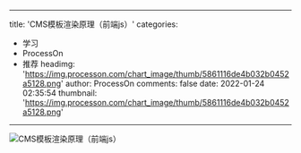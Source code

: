 
---
title: 'CMS模板渲染原理（前端js）'
categories: 
 - 学习
 - ProcessOn
 - 推荐
headimg: 'https://img.processon.com/chart_image/thumb/5861116de4b032b0452a5128.png'
author: ProcessOn
comments: false
date: 2022-01-24 02:35:54
thumbnail: 'https://img.processon.com/chart_image/thumb/5861116de4b032b0452a5128.png'
---

<div>   
<img class="thumb" alt="CMS模板渲染原理（前端js）" src="https://img.processon.com/chart_image/thumb/5861116de4b032b0452a5128.png" referrerpolicy="no-referrer">
<p></p>  
</div>
            